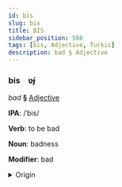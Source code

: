 ```yaml
---
id: bis
slug: bis
title: BİS
sidebar_position: 588
tags: [bis, Adjective, Turkic]
description: bad § Adjective
---
```


### bis&emsp;<span kind="abugida">ʋ́ɟ</span>

*bad* **§** [Adjective](../../tags/Adjective)

**IPA**: /ˈbis/

**Verb**: to be bad

**Noun**: badness

**Modifier**: bad

<details>
    <summary>Origin</summary>
    Azerbaijani pis [pis]<br/>
    <em>Turkic Language Family</em>
</details>